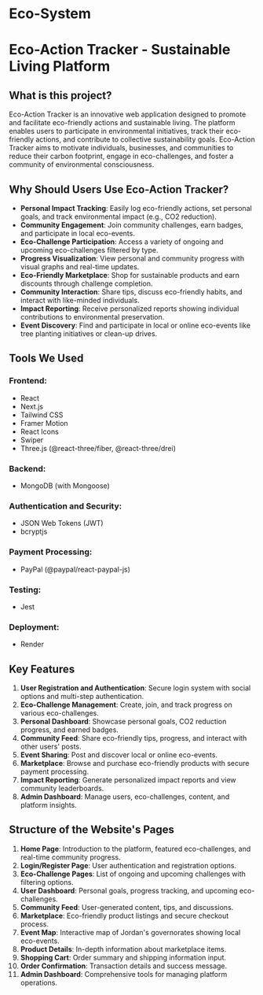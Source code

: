 # Eco-System
# Eco-Action Tracker - Sustainable Living Platform

## What is this project?

Eco-Action Tracker is an innovative web application designed to promote and facilitate eco-friendly actions and sustainable living. The platform enables users to participate in environmental initiatives, track their eco-friendly actions, and contribute to collective sustainability goals. Eco-Action Tracker aims to motivate individuals, businesses, and communities to reduce their carbon footprint, engage in eco-challenges, and foster a community of environmental consciousness.

## Why Should Users Use Eco-Action Tracker?

- **Personal Impact Tracking**: Easily log eco-friendly actions, set personal goals, and track environmental impact (e.g., CO2 reduction).
- **Community Engagement**: Join community challenges, earn badges, and participate in local eco-events.
- **Eco-Challenge Participation**: Access a variety of ongoing and upcoming eco-challenges filtered by type.
- **Progress Visualization**: View personal and community progress with visual graphs and real-time updates.
- **Eco-Friendly Marketplace**: Shop for sustainable products and earn discounts through challenge completion.
- **Community Interaction**: Share tips, discuss eco-friendly habits, and interact with like-minded individuals.
- **Impact Reporting**: Receive personalized reports showing individual contributions to environmental preservation.
- **Event Discovery**: Find and participate in local or online eco-events like tree planting initiatives or clean-up drives.

## Tools We Used

### Frontend:
- React
- Next.js
- Tailwind CSS
- Framer Motion
- React Icons
- Swiper
- Three.js (@react-three/fiber, @react-three/drei)

### Backend:
- MongoDB (with Mongoose)

### Authentication and Security:
- JSON Web Tokens (JWT)
- bcryptjs

### Payment Processing:
- PayPal (@paypal/react-paypal-js)

### Testing:
- Jest

### Deployment:
- Render

## Key Features

1. **User Registration and Authentication**: Secure login system with social options and multi-step authentication.
2. **Eco-Challenge Management**: Create, join, and track progress on various eco-challenges.
3. **Personal Dashboard**: Showcase personal goals, CO2 reduction progress, and earned badges.
4. **Community Feed**: Share eco-friendly tips, progress, and interact with other users' posts.
5. **Event Sharing**: Post and discover local or online eco-events.
6. **Marketplace**: Browse and purchase eco-friendly products with secure payment processing.
7. **Impact Reporting**: Generate personalized impact reports and view community leaderboards.
8. **Admin Dashboard**: Manage users, eco-challenges, content, and platform insights.

## Structure of the Website's Pages

1. **Home Page**: Introduction to the platform, featured eco-challenges, and real-time community progress.
2. **Login/Register Page**: User authentication and registration options.
3. **Eco-Challenge Pages**: List of ongoing and upcoming challenges with filtering options.
4. **User Dashboard**: Personal goals, progress tracking, and upcoming eco-challenges.
5. **Community Feed**: User-generated content, tips, and discussions.
6. **Marketplace**: Eco-friendly product listings and secure checkout process.
7. **Event Map**: Interactive map of Jordan's governorates showing local eco-events.
8. **Product Details**: In-depth information about marketplace items.
9. **Shopping Cart**: Order summary and shipping information input.
10. **Order Confirmation**: Transaction details and success message.
11. **Admin Dashboard**: Comprehensive tools for managing platform operations.

